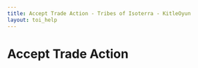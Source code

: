 ```yaml
---
title: Accept Trade Action - Tribes of Isoterra - KitleOyun
layout: toi_help
---
```


<h1 class="h1">Accept Trade Action</h1>
